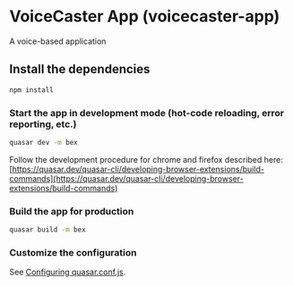 # VoiceCaster App (voicecaster-app)

A voice-based application

## Install the dependencies
```bash
npm install
```
### Start the app in development mode (hot-code reloading, error reporting, etc.)
```bash
quasar dev -m bex
```
Follow the development procedure for chrome and firefox described here:
[https://quasar.dev/quasar-cli/developing-browser-extensions/build-commands](https://quasar.dev/quasar-cli/developing-browser-extensions/build-commands)

### Build the app for production
```bash
quasar build -m bex
```

### Customize the configuration
See [Configuring quasar.conf.js](https://v1.quasar.dev/quasar-cli/quasar-conf-js).
